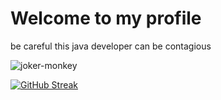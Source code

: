 <h1>
Welcome to my profile
</h1>
be careful this java developer can be contagious


![joker-monkey](https://user-images.githubusercontent.com/85520525/219795706-deda630b-799b-4406-8622-2926574072da.gif)

[![GitHub Streak](https://streak-stats.demolab.com?user=ogbozoyan&theme=dark&hide_border=true&border=3F33EB)](https://git.io/streak-stats)
